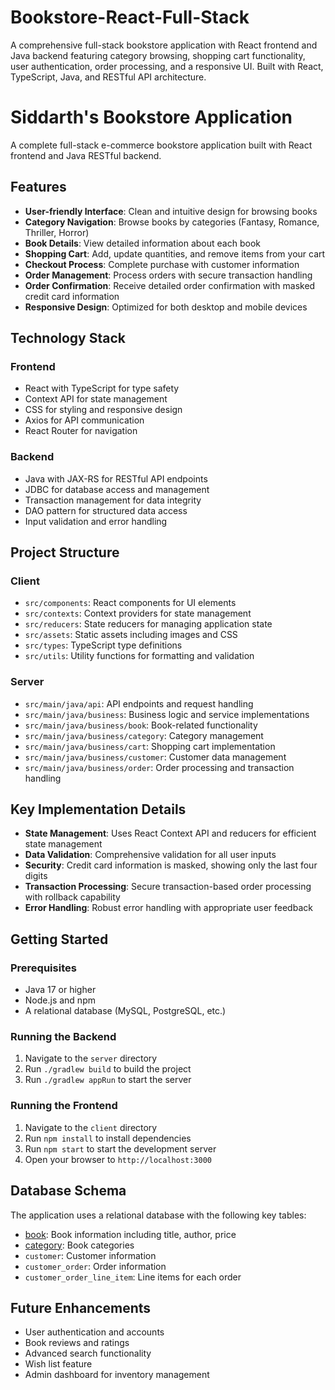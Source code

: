 # Bookstore-React-Full-Stack
A comprehensive full-stack bookstore application with React frontend and Java backend featuring category browsing, shopping cart functionality, user authentication, order processing, and a responsive UI. Built with React, TypeScript, Java, and RESTful API architecture.

# Siddarth's Bookstore Application

A complete full-stack e-commerce bookstore application built with React frontend and Java RESTful backend.

## Features

- **User-friendly Interface**: Clean and intuitive design for browsing books
- **Category Navigation**: Browse books by categories (Fantasy, Romance, Thriller, Horror)
- **Book Details**: View detailed information about each book
- **Shopping Cart**: Add, update quantities, and remove items from your cart
- **Checkout Process**: Complete purchase with customer information
- **Order Management**: Process orders with secure transaction handling
- **Order Confirmation**: Receive detailed order confirmation with masked credit card information
- **Responsive Design**: Optimized for both desktop and mobile devices

## Technology Stack

### Frontend
- React with TypeScript for type safety
- Context API for state management
- CSS for styling and responsive design
- Axios for API communication
- React Router for navigation

### Backend
- Java with JAX-RS for RESTful API endpoints
- JDBC for database access and management
- Transaction management for data integrity
- DAO pattern for structured data access
- Input validation and error handling

## Project Structure

### Client
- `src/components`: React components for UI elements
- `src/contexts`: Context providers for state management
- `src/reducers`: State reducers for managing application state
- `src/assets`: Static assets including images and CSS
- `src/types`: TypeScript type definitions
- `src/utils`: Utility functions for formatting and validation

### Server
- `src/main/java/api`: API endpoints and request handling
- `src/main/java/business`: Business logic and service implementations
- `src/main/java/business/book`: Book-related functionality
- `src/main/java/business/category`: Category management
- `src/main/java/business/cart`: Shopping cart implementation
- `src/main/java/business/customer`: Customer data management
- `src/main/java/business/order`: Order processing and transaction handling

## Key Implementation Details

- **State Management**: Uses React Context API and reducers for efficient state management
- **Data Validation**: Comprehensive validation for all user inputs
- **Security**: Credit card information is masked, showing only the last four digits
- **Transaction Processing**: Secure transaction-based order processing with rollback capability
- **Error Handling**: Robust error handling with appropriate user feedback

## Getting Started

### Prerequisites
- Java 17 or higher
- Node.js and npm
- A relational database (MySQL, PostgreSQL, etc.)

### Running the Backend
1. Navigate to the `server` directory
2. Run `./gradlew build` to build the project
3. Run `./gradlew appRun` to start the server

### Running the Frontend
1. Navigate to the `client` directory
2. Run `npm install` to install dependencies
3. Run `npm start` to start the development server
4. Open your browser to `http://localhost:3000`

## Database Schema
The application uses a relational database with the following key tables:
- [book](cci:1://file:///Users/siddarthbandi/Desktop/SID/VT/WebDev/CS5244/SiddarthBookstoreReactTransact/server/src/main/java/api/ApiResource.java:47:4-57:5): Book information including title, author, price
- [category](cci:1://file:///Users/siddarthbandi/Desktop/SID/VT/WebDev/CS5244/SiddarthBookstoreReactTransact/server/src/main/java/api/ApiResource.java:35:4-45:5): Book categories
- `customer`: Customer information
- `customer_order`: Order information
- `customer_order_line_item`: Line items for each order

## Future Enhancements
- User authentication and accounts
- Book reviews and ratings
- Advanced search functionality
- Wish list feature
- Admin dashboard for inventory management
